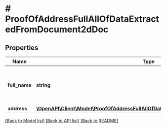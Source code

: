 # # ProofOfAddressFullAllOfDataExtractedFromDocument2dDoc

## Properties

Name | Type | Description | Notes
------------ | ------------- | ------------- | -------------
**full_name** | **string** | If found, the full name extracted from the 2D-Doc. |
**address** | [**\OpenAPI\Client\Model\ProofOfAddressFullAllOfDataExtractedFromDocument2dDocAddress**](ProofOfAddressFullAllOfDataExtractedFromDocument2dDocAddress.md) |  |

[[Back to Model list]](../../README.md#models) [[Back to API list]](../../README.md#endpoints) [[Back to README]](../../README.md)
